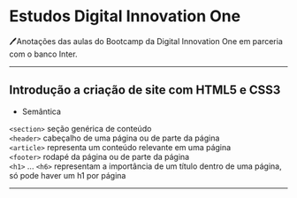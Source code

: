 # Estudos Digital Innovation One

🖊️Anotações das aulas do Bootcamp da Digital Innovation One em parceria com o banco Inter. 

---

## Introdução a criação de site com HTML5 e CSS3

 - Semântica

`<section>` seção genérica de conteúdo <br>
`<header>` cabeçalho de uma página ou de parte da página <br>
`<article>` representa um conteúdo relevante em uma página <br>
`<footer>`  rodapé da página ou de parte da página <br>
`<h1>` ... `<h6>` representam a importância de um título dentro de uma página, só pode haver um h1 por página <br>

---
